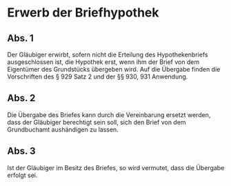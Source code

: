 # Erwerb der Briefhypothek



## Abs. 1

 Der Gläubiger erwirbt, sofern nicht die Erteilung des Hypothekenbriefs ausgeschlossen ist, die Hypothek erst, wenn ihm der Brief von dem Eigentümer des Grundstücks übergeben wird. Auf die Übergabe finden die Vorschriften des § 929 Satz 2 und der §§ 930, 931 Anwendung.

## Abs. 2

 Die Übergabe des Briefes kann durch die Vereinbarung ersetzt werden, dass der Gläubiger berechtigt sein soll, sich den Brief von dem Grundbuchamt aushändigen zu lassen.

## Abs. 3

 Ist der Gläubiger im Besitz des Briefes, so wird vermutet, dass die Übergabe erfolgt sei. 


